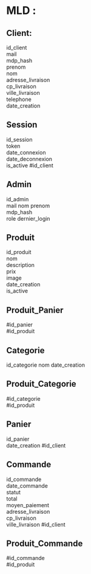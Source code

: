 # MLD :

## Client:
id_client  
mail  
mdp_hash  
prenom  
nom  
adresse_livraison  
cp_livraison  
ville_livraison  
telephone  
date_creation  


## Session
id_session  
token  
date_connexion  
date_deconnexion  
is_active
#id_client  


## Admin 
id_admin  
mail
nom
prenom  
mdp_hash  
role
dernier_login


## Produit
id_produit  
nom   
description  
prix  
image  
date_creation  
is_active  

## Produit_Panier
#id_panier  
#id_produit


## Categorie
id_categorie
nom
date_creation

## Produit_Categorie
#id_categorie  
#id_produit

## Panier
id_panier  
date_creation
#id_client

## Commande
id_commande  
date_commande  
statut  
total  
moyen_paiement  
adresse_livraison  
cp_livraison   
ville_livraison 
#id_client 


## Produit_Commande
#id_commande  
#id_produit